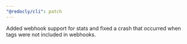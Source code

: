 ```yaml
---
"@redocly/cli": patch
---
```


Added webhook support for stats and fixed a crash that occurred when tags were not included in webhooks.
